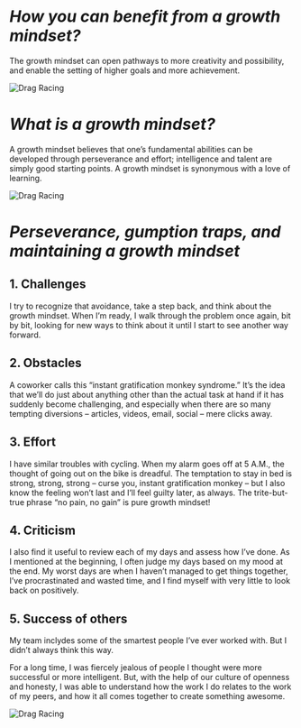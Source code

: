 # ***How you can benefit from a growth mindset?***


The growth mindset can open pathways to more creativity and possibility, and enable the setting of higher goals and more achievement.




![Drag Racing](https://3kllhk1ibq34qk6sp3bhtox1-wpengine.netdna-ssl.com/wp-content/uploads/2015/11/growth-mindset.png)


# ***What is a growth mindset?***
A growth mindset believes that one’s fundamental abilities can be developed through perseverance and effort; intelligence and talent are simply good starting points. A growth mindset is synonymous with a love of learning.


![Drag Racing](https://encrypted-tbn0.gstatic.com/images?q=tbn:ANd9GcQMJjvSnxKfsuNSeVabHtyOqEyfZbb6AJhTYw&usqp=CAU  )

 
# ***Perseverance, gumption traps, and maintaining a growth mindset***


   
## 1. Challenges
I try to recognize that avoidance, take a step back, and think about the growth mindset. When I’m ready, I walk through the problem once again, bit by bit, looking for new ways to think about it until I start to see another way forward. 

## 2. Obstacles
A coworker calls this “instant gratification monkey syndrome.” It’s the idea that we’ll do just about anything other than the actual task at hand if it has suddenly become challenging, and especially when there are so many tempting diversions – articles, videos, email, social – mere clicks away.

## 3. Effort
I have similar troubles with cycling. When my alarm goes off at 5 A.M., the thought of going out on the bike is dreadful. The temptation to stay in bed is strong, strong, strong – curse you, instant gratification monkey – but I also know the feeling won’t last and I’ll feel guilty later, as always. The trite-but-true phrase “no pain, no gain” is pure growth mindset!

## 4. Criticism
I also find it useful to review each of my days and assess how I’ve done. As I mentioned at the beginning, I often judge my days based on my mood at the end. My worst days are when I haven’t managed to get things together, I’ve procrastinated and wasted time, and I find myself with very little to look back on positively.

## 5. Success of others
My team inclydes some of the smartest people I’ve ever worked with. But I didn’t always think this way.

For a long time, I was fiercely jealous of people I thought were more successful or more intelligent. But, with the help of our culture of openness and honesty, I was able to understand how the work I do relates to the work of my peers, and how it all comes together to create something awesome.


![Drag Racing](https://wallpaperaccess.com/full/1712760.jpg  )
